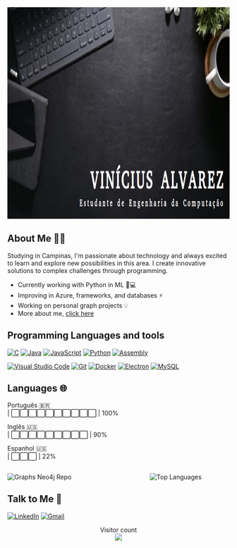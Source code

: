 <img src="Picture_1.png" width="1000" height="480">

## About Me 🙋‍♂️
Studying in Campinas, I'm passionate about technology and always excited to learn and explore new possibilities in this area. I create innovative solutions to complex challenges through programming.

- Currently working with Python in ML 🧠💻
- Improving in Azure, frameworks, and databases ⚡️
- Working on personal graph projects 💡
- More about me, [click here](https://drive.google.com/drive/folders/176Bvo3XTh4Bc4uWHyy0XSqJcPQHxWDW7?usp=sharing)

## Programming Languages and tools
[![C](https://img.shields.io/badge/-C-A8B9CC?style=for-the-badge&logo=c&logoColor=white)](https://en.wikipedia.org/wiki/C_(programming_language))
[![Java](https://img.shields.io/badge/-Java-007396?style=for-the-badge&logo=java&logoColor=white)](https://www.java.com/)
[![JavaScript](https://img.shields.io/badge/-JavaScript-F7DF1E?style=for-the-badge&logo=javascript&logoColor=black)](https://developer.mozilla.org/en-US/docs/Web/JavaScript)
[![Python](https://img.shields.io/badge/-Python-3776AB?style=for-the-badge&logo=python&logoColor=white)](https://www.python.org/)
[![Assembly](https://img.shields.io/badge/-Assembly-008000?style=for-the-badge&logo=assembly&logoColor=white)](https://en.wikipedia.org/wiki/Assembly_language)

[![Visual Studio Code](https://img.shields.io/badge/-Visual%20Studio%20Code-007ACC?style=for-the-badge&logo=visual-studio-code&logoColor=white)](https://code.visualstudio.com/)
[![Git](https://img.shields.io/badge/-Git-F05032?style=for-the-badge&logo=git&logoColor=white)](https://git-scm.com/)
[![Docker](https://img.shields.io/badge/-Docker-2496ED?style=for-the-badge&logo=docker&logoColor=white)](https://www.docker.com/)
[![Electron](https://img.shields.io/badge/-Electron-47848F?style=for-the-badge&logo=electron&logoColor=white)](https://www.electronjs.org/)
[![MySQL](https://img.shields.io/badge/-MySQL-4479A1?style=for-the-badge&logo=mysql&logoColor=white)](https://www.mysql.com/)

## Languages 🌐  
Português 🇧🇷   
| ⬜⬜⬜⬜⬜⬜⬜⬜⬜⬜ | 100%

Inglês 🇺🇸     
| ⬜⬜⬜⬜⬜⬜⬜⬜⬜   | 90%

Espanhol 🇺🇸   
| ⬜⬜⬜             | 22%

## 
<div style="display: flex; justify-content: space-between;">
  <img src="https://github-readme-stats.vercel.app/api/pin/?username=VinizAA&repo=Graphs_Neo4j&theme=radical" alt="Graphs Neo4j Repo" style="width: 48%;" />
  <img src="https://github-readme-stats-eight-theta.vercel.app/api/top-langs/?username=VinizAA&layout=compact&langs_count=8&theme=radical" alt="Top Languages" style="width: 36%;" align="right"/>
</div>

## Talk to Me 💬
<a href="https://www.linkedin.com/in/vinicius-alvarez-72b44a292/" target="_blank"><img src="https://img.shields.io/badge/LinkedIn-0077B5?style=for-the-badge&logo=linkedin&logoColor=white" alt="LinkedIn"/></a>
<a href="mailto:vinicius.afonsoalvarez@gmail.com" target="_blank"><img src="https://img.shields.io/badge/Gmail-D14836?style=for-the-badge&logo=gmail&logoColor=white" alt="Gmail"/></a>  

<p align="center"> 
  Visitor count<br>
  <img src="https://profile-counter.glitch.me/VinizAA/count.svg"/>
</p>
